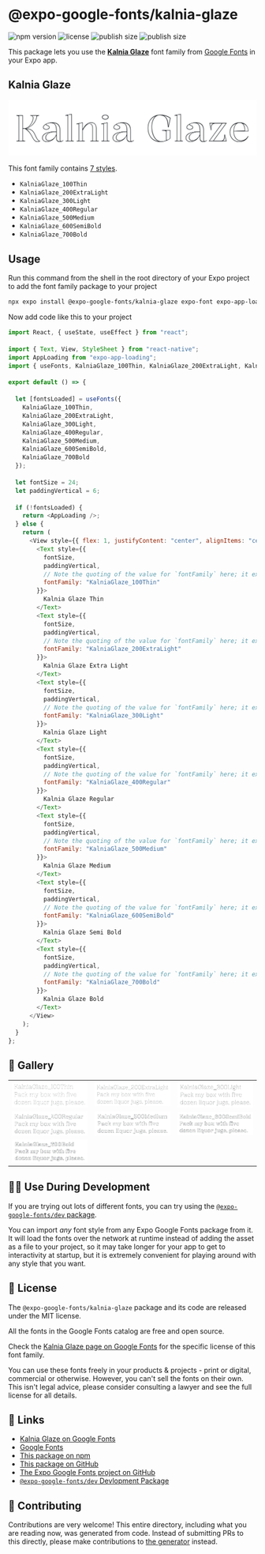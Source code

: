 # @expo-google-fonts/kalnia-glaze

![npm version](https://flat.badgen.net/npm/v/@expo-google-fonts/kalnia-glaze)
![license](https://flat.badgen.net/github/license/expo/google-fonts)
![publish size](https://flat.badgen.net/packagephobia/install/@expo-google-fonts/kalnia-glaze)
![publish size](https://flat.badgen.net/packagephobia/publish/@expo-google-fonts/kalnia-glaze)

This package lets you use the [**Kalnia Glaze**](https://fonts.google.com/specimen/Kalnia+Glaze) font family from [Google Fonts](https://fonts.google.com/) in your Expo app.

## Kalnia Glaze

![Kalnia Glaze](./font-family.png)

This font family contains [7 styles](#-gallery).

- `KalniaGlaze_100Thin`
- `KalniaGlaze_200ExtraLight`
- `KalniaGlaze_300Light`
- `KalniaGlaze_400Regular`
- `KalniaGlaze_500Medium`
- `KalniaGlaze_600SemiBold`
- `KalniaGlaze_700Bold`

## Usage

Run this command from the shell in the root directory of your Expo project to add the font family package to your project

```sh
npx expo install @expo-google-fonts/kalnia-glaze expo-font expo-app-loading
```

Now add code like this to your project

```js
import React, { useState, useEffect } from "react";

import { Text, View, StyleSheet } from "react-native";
import AppLoading from "expo-app-loading";
import { useFonts, KalniaGlaze_100Thin, KalniaGlaze_200ExtraLight, KalniaGlaze_300Light, KalniaGlaze_400Regular, KalniaGlaze_500Medium, KalniaGlaze_600SemiBold, KalniaGlaze_700Bold } from '@expo-google-fonts/kalnia-glaze';

export default () => {

  let [fontsLoaded] = useFonts({
    KalniaGlaze_100Thin, 
    KalniaGlaze_200ExtraLight, 
    KalniaGlaze_300Light, 
    KalniaGlaze_400Regular, 
    KalniaGlaze_500Medium, 
    KalniaGlaze_600SemiBold, 
    KalniaGlaze_700Bold
  });

  let fontSize = 24;
  let paddingVertical = 6;

  if (!fontsLoaded) {
    return <AppLoading />;
  } else {
    return (
      <View style={{ flex: 1, justifyContent: "center", alignItems: "center" }}>
        <Text style={{
          fontSize,
          paddingVertical,
          // Note the quoting of the value for `fontFamily` here; it expects a string!
          fontFamily: "KalniaGlaze_100Thin"
        }}>
          Kalnia Glaze Thin
        </Text>
        <Text style={{
          fontSize,
          paddingVertical,
          // Note the quoting of the value for `fontFamily` here; it expects a string!
          fontFamily: "KalniaGlaze_200ExtraLight"
        }}>
          Kalnia Glaze Extra Light
        </Text>
        <Text style={{
          fontSize,
          paddingVertical,
          // Note the quoting of the value for `fontFamily` here; it expects a string!
          fontFamily: "KalniaGlaze_300Light"
        }}>
          Kalnia Glaze Light
        </Text>
        <Text style={{
          fontSize,
          paddingVertical,
          // Note the quoting of the value for `fontFamily` here; it expects a string!
          fontFamily: "KalniaGlaze_400Regular"
        }}>
          Kalnia Glaze Regular
        </Text>
        <Text style={{
          fontSize,
          paddingVertical,
          // Note the quoting of the value for `fontFamily` here; it expects a string!
          fontFamily: "KalniaGlaze_500Medium"
        }}>
          Kalnia Glaze Medium
        </Text>
        <Text style={{
          fontSize,
          paddingVertical,
          // Note the quoting of the value for `fontFamily` here; it expects a string!
          fontFamily: "KalniaGlaze_600SemiBold"
        }}>
          Kalnia Glaze Semi Bold
        </Text>
        <Text style={{
          fontSize,
          paddingVertical,
          // Note the quoting of the value for `fontFamily` here; it expects a string!
          fontFamily: "KalniaGlaze_700Bold"
        }}>
          Kalnia Glaze Bold
        </Text>
      </View>
    );
  }
};
```

## 🔡 Gallery


||||
|-|-|-|
|![KalniaGlaze_100Thin](./KalniaGlaze_100Thin.ttf.png)|![KalniaGlaze_200ExtraLight](./KalniaGlaze_200ExtraLight.ttf.png)|![KalniaGlaze_300Light](./KalniaGlaze_300Light.ttf.png)||
|![KalniaGlaze_400Regular](./KalniaGlaze_400Regular.ttf.png)|![KalniaGlaze_500Medium](./KalniaGlaze_500Medium.ttf.png)|![KalniaGlaze_600SemiBold](./KalniaGlaze_600SemiBold.ttf.png)||
|![KalniaGlaze_700Bold](./KalniaGlaze_700Bold.ttf.png)||||


## 👩‍💻 Use During Development

If you are trying out lots of different fonts, you can try using the [`@expo-google-fonts/dev` package](https://github.com/expo/google-fonts/tree/master/font-packages/dev#readme).

You can import _any_ font style from any Expo Google Fonts package from it. It will load the fonts over the network at runtime instead of adding the asset as a file to your project, so it may take longer for your app to get to interactivity at startup, but it is extremely convenient for playing around with any style that you want.


## 📖 License

The `@expo-google-fonts/kalnia-glaze` package and its code are released under the MIT license.

All the fonts in the Google Fonts catalog are free and open source.

Check the [Kalnia Glaze page on Google Fonts](https://fonts.google.com/specimen/Kalnia+Glaze) for the specific license of this font family.

You can use these fonts freely in your products & projects - print or digital, commercial or otherwise. However, you can't sell the fonts on their own. This isn't legal advice, please consider consulting a lawyer and see the full license for all details.

## 🔗 Links

- [Kalnia Glaze on Google Fonts](https://fonts.google.com/specimen/Kalnia+Glaze)
- [Google Fonts](https://fonts.google.com/)
- [This package on npm](https://www.npmjs.com/package/@expo-google-fonts/kalnia-glaze)
- [This package on GitHub](https://github.com/expo/google-fonts/tree/master/font-packages/kalnia-glaze)
- [The Expo Google Fonts project on GitHub](https://github.com/expo/google-fonts)
- [`@expo-google-fonts/dev` Devlopment Package](https://github.com/expo/google-fonts/tree/master/font-packages/dev)

## 🤝 Contributing

Contributions are very welcome! This entire directory, including what you are reading now, was generated from code. Instead of submitting PRs to this directly, please make contributions to [the generator](https://github.com/expo/google-fonts/tree/master/packages/generator) instead.
